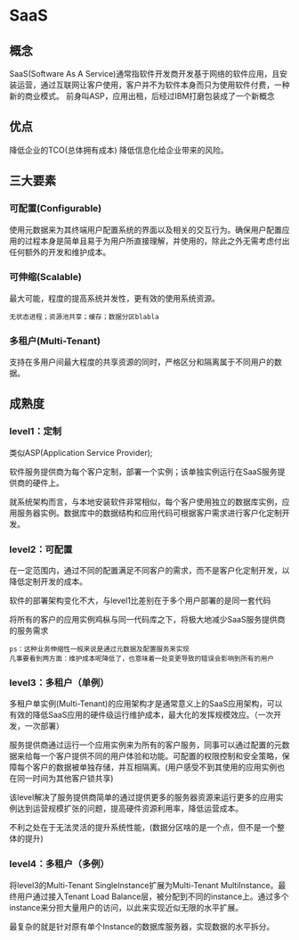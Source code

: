 # SaaS
## 概念
SaaS(Software As A Service)通常指软件开发商开发基于网络的软件应用，且安装运营，通过互联网让客户使用，客户并不为软件本身而只为使用软件付费，一种新的商业模式。
前身叫ASP，应用出租，后经过IBM打磨包装成了一个新概念
## 优点
降低企业的TCO(总体拥有成本)
降低信息化给企业带来的风险。
## 三大要素
### 可配置(Configurable)
使用元数据来为其终端用户配置系统的界面以及相关的交互行为。确保用户配置应用的过程本身是简单且易于为用户所直接理解，并使用的，除此之外无需考虑付出任何额外的开发和维护成本。
### 可伸缩(Scalable)
最大可能，程度的提高系统并发性，更有效的使用系统资源。

```
无状态进程；资源池共享；缓存；数据分区blabla
```
### 多租户(Multi-Tenant)
支持在多用户间最大程度的共享资源的同时，严格区分和隔离属于不同用户的数据。
## 成熟度
### level1：定制
类似ASP(Application Service Provider);

软件服务提供商为每个客户定制，部署一个实例；该单独实例运行在SaaS服务提供商的硬件上。

就系统架构而言，与本地安装软件非常相似，每个客户使用独立的数据库实例，应用服务器实例。数据库中的数据结构和应用代码可根据客户需求进行客户化定制开发。

### level2：可配置

在一定范围内，通过不同的配置满足不同客户的需求，而不是客户化定制开发，以降低定制开发的成本。

软件的部署架构变化不大，与level1比差别在于多个用户部署的是同一套代码

将所有的客户的应用实例鸡枞与同一代码库之下，将极大地减少SaaS服务提供商的服务需求

```
ps：这种业务伸缩性一般来说是通过元数据及配置服务来实现
凡事要看到两方面：维护成本呢降低了，也意味着一处变更导致的错误会影响到所有的用户
```
### level3：多租户（单例）

多租户单实例(Multi-Tenant)的应用架构才是通常意义上的SaaS应用架构，可以有效的降低SaaS应用的硬件级运行维护成本，最大化的发挥规模效应。（一次开发，一次部署）

服务提供商通过运行一个应用实例来为所有的客户服务，同事可以通过配置的元数据来给每一个客户提供不同的用户体验和功能。可配置的权限控制和安全策略，保障每个客户的数据被单独存储，并互相隔离。(用户感受不到其使用的应用实例也在同一时间为其他客户锁共享)

该level解决了服务提供商简单的通过提供更多的服务器资源来运行更多的应用实例达到运营规模扩张的问题，提高硬件资源利用率，降低运营成本。

不利之处在于无法灵活的提升系统性能，(数据分区啥的是一个点，但不是一个整体的提升)
### level4：多租户（多例）

将level3的Multi-Tenant SingleInstance扩展为Multi-Tenant MultiInstance。最终用户通过接入Tenant Load Balance层，被分配到不同的instance上。通过多个instance来分担大量用户的访问，以此来实现近似无限的水平扩展。

最复杂的就是针对原有单个Instance的数据库服务器，实现数据的水平拆分。
